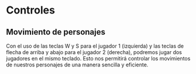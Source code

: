 # Controles

## Movimiento de personajes

Con el uso de las teclas W y S para el jugador 1 (izquierda) y las teclas de flecha de arriba y abajo para el jugador 2 (derecha), podremos jugar dos jugadores en el mismo teclado. Esto nos permitirá controlar los movimientos de nuestros personajes de una manera sencilla y eficiente.
